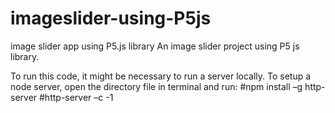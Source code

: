 # imageslider-using-P5js
image slider app using P5.js library
An image slider project using P5 js library. 

To run this code, it might be necessary to run a server locally. To setup a node server, open the directory file in terminal and run:
#npm install –g http-server
#http-server –c -1
